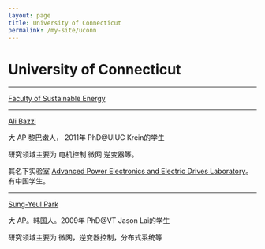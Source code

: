 ```yaml
---
layout: page
title: University of Connecticut
permalink: /my-site/uconn
---
```

# University of Connecticut

---

[Faculty of Sustainable Energy](https://www.ee.uconn.edu/people/faculty/faculty_research#SE)

---

[Ali Bazzi](https://www.ee.uconn.edu/ali-bazzi/)

大 AP 黎巴嫩人， 2011年 PhD@UIUC Krein的学生

研究领域主要为 电机控制 微网 逆变器等。

其名下实验室 [Advanced Power Electronics and Electric Drives Laboratory](https://apedl.engr.uconn.edu/)。有中国学生。

---

[Sung-Yeul Park](https://www.ee.uconn.edu/sung-yeul-park/)

大 AP。韩国人。2009年 PhD@VT Jason Lai的学生

研究领域主要为 微网，逆变器控制，分布式系统等
